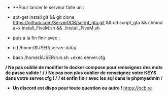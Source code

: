* **Pour lancer le serveur faite un : 
* apt-get install git && git clone https://github.com/Server0CB/script_gta.git && cd script_gta && chmod a+x install_FiveM.sh && ./install_FiveM.sh



* puis a la fin finir avec :

* cd /home/$USER/server-data/
* bash /home/$USER/run.sh +exec server.cfg

**/ Ne pas oublié de modifier le docker compose pour renseignez des mots de passe valide ! /**
**/ Ne pas non plus oublier de renseignez votre KEYS dans votre server.cfg ! /**
**/ et enfin finir  avec les sql dans le phpmyadmin /**

               
* **Un discord est dispo pour toute question ou autre !** https://ocb.re
